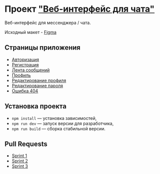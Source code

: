 # Проект ["Веб-интерфейс для чата"](https://vierim-chat.netlify.app/)

Веб-интерфейс для мессенджера / чата.

Исходный макет - [Figma](https://www.figma.com/design/jF5fFFzgGOxQeB4CmKWTiE/Chat_external_link?m=auto&t=D6Up5Gbddg1ekPtN-6)

## Страницы приложения

- [Авторизация](https://vierim-chat.netlify.app/)
- [Регистрация](https://vierim-chat.netlify.app/sign-up)
- [Лента сообщений](https://vierim-chat.netlify.app/messenger)
- [Профиль](https://vierim-chat.netlify.app/settings)
- [Редактирование профиля](https://vierim-chat.netlify.app/settings/edit-profile)
- [Редактирование пароля](https://vierim-chat.netlify.app/settings/edit-password)
- [Ошибка 404](https://vierim-chat.netlify.app/some-unknown-page)

## Установка проекта

- `npm install` — установка зависимостей,
- `npm run dev` — запуск версии для разработчика,
- `npm run build` — сборка стабильной версии.

## Pull Requests

- [Sprint 1](https://github.com/vierim/middle.messenger.praktikum.yandex/pull/3)
- [Sprint 2](https://github.com/vierim/middle.messenger.praktikum.yandex/pull/4)
- [Sprint 3](https://github.com/vierim/middle.messenger.praktikum.yandex/pull/5)
